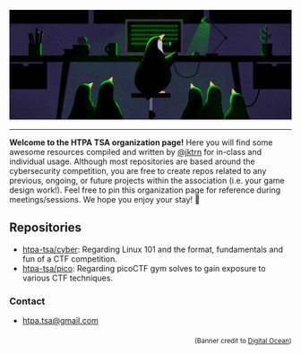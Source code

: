 <p align="center">
  <img src="/profile/banner.png">
</p>


***
**Welcome to the HTPA TSA organization page!** Here you will find some awesome resources compiled and written by [@jktrn](https://github.com/jktrn) for in-class and individual usage. Although most repositories are based around the cybersecurity competition, you are free to create repos related to any previous, ongoing, or future projects within the association (i.e. your game design work!). Feel free to pin this organization page for reference during meetings/sessions. We hope you enjoy your stay! 💙

## Repositories
- [htpa-tsa/cyber](https://github.com/htpa-tsa/cyber): Regarding Linux 101 and the format, fundamentals and fun of a CTF competition.
- [htpa-tsa/pico](https://github.com/htpa-tsa/pico): Regarding picoCTF gym solves to gain exposure to various CTF techniques.

### Contact
- htpa.tsa@gmail.com

<p align="right"><sub>(Banner credit to <a href="http://do.co/tuxwithfriends">Digital Ocean</a>)</sub></p>
